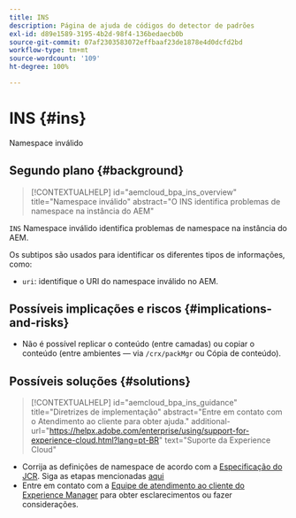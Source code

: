 ```yaml
---
title: INS
description: Página de ajuda de códigos do detector de padrões
exl-id: d89e1589-3195-4b2d-98f4-136bedaecb0b
source-git-commit: 07af2303583072effbaaf23de1878e4d0dcfd2bd
workflow-type: tm+mt
source-wordcount: '109'
ht-degree: 100%

---
```


# INS {#ins}

Namespace inválido

## Segundo plano {#background}

>[!CONTEXTUALHELP]
>id="aemcloud_bpa_ins_overview"
>title="Namespace inválido"
>abstract="O INS identifica problemas de namespace na instância do AEM"

`INS` Namespace inválido identifica problemas de namespace na instância do AEM.

Os subtipos são usados para identificar os diferentes tipos de informações, como:

* `uri`: identifique o URI do namespace inválido no AEM.

## Possíveis implicações e riscos {#implications-and-risks}

* Não é possível replicar o conteúdo (entre camadas) ou copiar o conteúdo (entre ambientes — via `/crx/packMgr` ou Cópia de conteúdo).

## Possíveis soluções {#solutions}

>[!CONTEXTUALHELP]
>id="aemcloud_bpa_ins_guidance"
>title="Diretrizes de implementação"
>abstract="Entre em contato com o Atendimento ao cliente para obter ajuda."
>additional-url="https://helpx.adobe.com/enterprise/using/support-for-experience-cloud.html?lang=pt-BR" text="Suporte da Experience Cloud"

* Corrija as definições de namespace de acordo com a [Especificação do JCR](https://developer.adobe.com/experience-manager/reference-materials/spec/jcr/1.0/4.5_Namespaces.html). Siga as etapas mencionadas [aqui](https://experienceleaguecommunities.adobe.com/t5/adobe-experience-manager/how-can-i-delete-a-namespace-created-in-crx/td-p/225163)
* Entre em contato com a [Equipe de atendimento ao cliente do Experience Manager](https://helpx.adobe.com/enterprise/using/support-for-experience-cloud.html?lang=pt-BR) para obter esclarecimentos ou fazer considerações.
